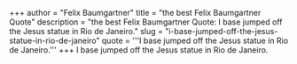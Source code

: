 +++
author = "Felix Baumgartner"
title = "the best Felix Baumgartner Quote"
description = "the best Felix Baumgartner Quote: I base jumped off the Jesus statue in Rio de Janeiro."
slug = "i-base-jumped-off-the-jesus-statue-in-rio-de-janeiro"
quote = '''I base jumped off the Jesus statue in Rio de Janeiro.'''
+++
I base jumped off the Jesus statue in Rio de Janeiro.
